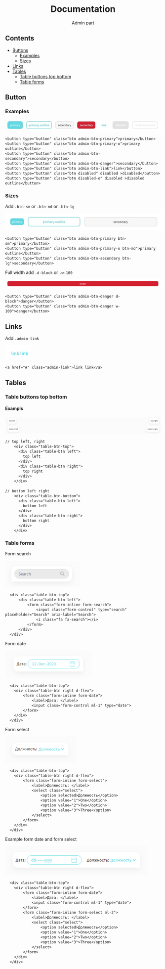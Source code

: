<div align="center">
<h1>Documentation</h1>

<p>Admin part</p>
</div>

## Contents

- [Buttons](#button)
  - [Examples](#examples)
  - [Sizes](#sizes)
- [Links](#links)
- [Tables](#tables)
  - [Table buttons top bottom](#table-buttons-top-bottom)
  - [Table forms](#table-forms)

## Button

### Examples

<img src="doc_images/buttons/examples.jpg" alt="examples" data-canonical-src="doc_images/buttons/examples.jpg" />

```
<button type="button" class="btn admin-btn-primary">primary</button>
<button type="button" class="btn admin-btn-primary-o">primary outline</button>
<button type="button" class="btn admin-btn-secondary">secondary</button>
<button type="button" class="btn admin-btn-danger">secondary</button>
<button type="button" class="btn admin-btn-link">link</button>
<button type="button" class="btn disabled" disabled >disabled</button>
<button type="button" class="btn disabled-o" disabled >disabled outline</button>

```

### Sizes

Add `.btn-sm` or `.btn-md` or `.btn-lg`

  <img src="doc_images/buttons/size_sm_md_lg.jpg" alt="sizes sm md lg" data-canonical-src="doc_images/buttons/size_sm_md_lg.jpg" />

```
<button type="button" class="btn admin-btn-primary btn-sm">primary</button>
<button type="button" class="btn admin-btn-primary-o btn-md">primary outline</button>
<button type="button" class="btn admin-btn-secondary btn-lg">secondary</button>
```

Full width add `.d-block` or `.w-100`

   <img src="doc_images/buttons/full_width.png" alt="full width" data-canonical-src="doc_images/buttons/full_width.png" />

```
<button type="button" class="btn admin-btn-danger d-block">danger</button>
<button type="button" class="btn admin-btn-danger w-100">danger</button>
```

## Links

Add `.admin-link`

 <img src="doc_images/links/link.png" alt="full width" data-canonical-src="doc_images/links/link.png" />

```
<a href="#" class="admin-link">link link</a>
```

## Tables

### Table buttons top bottom

#### Exampls

 <img src="doc_images/tables/table_btn_top_bottom.png" alt="Tables buttons top bottom" data-canonical-src="doc_images/tables/table_btn_top_bottom.png" />

```
// top left, right
    <div class="table-btn-top">
      <div class="table-btn left">
        top left
      </div>
      <div class="table-btn right">
        top right
      </div>
    </div>

// bottom left right
    <div class="table-btn-bottom">
      <div class="table-btn left">
        bottom left
      </div>
      <div class="table-btn right">
        bottom right
      </div>
    </div>
```

### Table forms

Form search

<img src="doc_images/tables/table_btn_search.png" alt="Tables button search" data-canonical-src="doc_images/tables/table_btn_search.png" />

```
  <div class="table-btn-top">
      <div class="table-btn left">
          <form class="form-inline form-search">
              <input class="form-control" type="search" placeholder="Search" aria-label="Search">
              <i class="fa fa-search"></i>
          </form>
      </div>
  </div>
```

Form date

<img src="doc_images/tables/form_date.png" alt="Form date" data-canonical-src="doc_images/tables/form_date.png" />

```
  <div class="table-btn-top">
    <div class="table-btn right d-flex">
        <form class="form-inline form-date">
            <label>Дата: </label>
            <input class="form-control ml-1" type="date">
        </form>
    </div>
  </div>
```

Form select

<img src="doc_images/tables/form_select.png" alt="Form select" data-canonical-src="doc_images/tables/form_select.png" />

```
  <div class="table-btn-top">
    <div class="table-btn right d-flex">
        <form class="form-inline form-select">
            <label>Должность: </label>
            <select class="select">
                <option selected>Должность</option>
                <option value="1">One</option>
                <option value="2">Two</option>
                <option value="3">Three</option>
            </select>
        </form>
    </div>
  </div>
```

Example form date and form select

<img src="doc_images/tables/form_date_select.png" alt="Forms date and select" data-canonical-src="doc_images/tables/form_date_select.png" />

```
  <div class="table-btn-top">
    <div class="table-btn right d-flex">
        <form class="form-inline form-date">
            <label>Дата: </label>
            <input class="form-control ml-1" type="date">
        </form>
        <form class="form-inline form-select ml-3">
            <label>Должность: </label>
            <select class="select">
                <option selected>Должность</option>
                <option value="1">One</option>
                <option value="2">Two</option>
                <option value="3">Three</option>
            </select>
        </form>
    </div>
  </div>
```